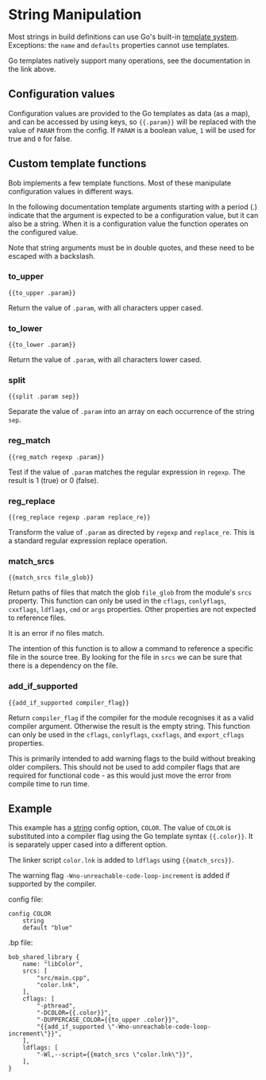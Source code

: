 String Manipulation
===================

Most strings in build definitions can use Go's built-in
[template system](https://golang.org/pkg/text/template/). Exceptions:
the `name` and `defaults` properties cannot use templates.

Go templates natively support many operations, see the documentation
in the link above.

## Configuration values

Configuration values are provided to the Go templates as data (as a
map), and can be accessed by using keys, so `{{.param}}` will be
replaced with the value of `PARAM` from the config. If `PARAM` is a
boolean value, `1` will be used for true and `0` for false.

## Custom template functions

Bob implements a few template functions. Most of these manipulate
configuration values in different ways.

In the following documentation template arguments starting with a
period (.) indicate that the argument is expected to be a
configuration value, but it can also be a string. When it is a
configuration value the function operates on the configured value.

Note that string arguments must be in double quotes, and these need to
be escaped with a backslash.

### to_upper

    {{to_upper .param}}

Return the value of `.param`, with all characters upper cased.

### to_lower

    {{to_lower .param}}

Return the value of `.param`, with all characters lower cased.

### split

    {{split .param sep}}

Separate the value of `.param` into an array on each occurrence of the
string `sep`.

### reg_match

    {{reg_match regexp .param}}

Test if the value of `.param` matches the regular expression in
`regexp`. The result is 1 (true) or 0 (false).

### reg_replace

    {{reg_replace regexp .param replace_re}}

Transform the value of `.param` as directed by `regexp` and
`replace_re`. This is a standard regular expression replace operation.

### match_srcs

    {{match_srcs file_glob}}

Return paths of files that match the glob `file_glob` from the
module's `srcs` property. This function can only be used in the
`cflags`, `conlyflags`, `cxxflags`, `ldflags`, `cmd` or `args`
properties. Other properties are not expected to reference files.

It is an error if no files match.

The intention of this function is to allow a command to reference a
specific file in the source tree. By looking for the file in `srcs` we
can be sure that there is a dependency on the file.

### add_if_supported

    {{add_if_supported compiler_flag}}

Return `compiler_flag` if the compiler for the module recognises it as
a valid compiler argument. Otherwise the result is the empty string.
This function can only be used in the `cflags`, `conlyflags`,
`cxxflags`, and `export_cflags` properties.

This is primarily intended to add warning flags to the build without
breaking older compilers. This should not be used to add compiler
flags that are required for functional code - as this would just move
the error from compile time to run time.

## Example

This example has a [string](config_system.md#strings) config option,
`COLOR`. The value of `COLOR` is substituted into a compiler flag
using the Go template syntax `{{.color}}`. It is separately upper
cased into a different option.

The linker script `color.lnk` is added to `ldflags` using `{{match_srcs}}`.

The warning flag `-Wno-unreachable-code-loop-increment` is added if
supported by the compiler.

config file:
```
config COLOR
	string
	default "blue"
```

.bp file:
```bp
bob_shared_library {
    name: "libColor",
    srcs: [
        "src/main.cpp",
        "color.lnk",
    ],
    cflags: [
        "-pthread",
        "-DCOLOR={{.color}}",
        "-DUPPERCASE_COLOR={{to_upper .color}}",
        "{{add_if_supported \"-Wno-unreachable-code-loop-increment\"}}",
    ],
    ldflags: [
        "-Wl,--script={{match_srcs \"color.lnk\"}}",
    ],
}
```
